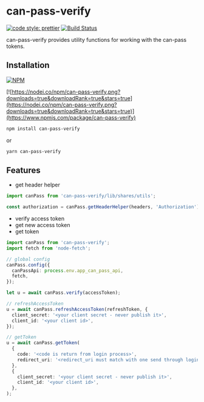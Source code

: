 # can-pass-verify

[![code style: prettier](https://img.shields.io/badge/code_style-prettier-ff69b4.svg?style=flat-square)](https://github.com/prettier/prettier)
[![Build Status](https://travis-ci.org/canfoundation/can-pass-verify.svg?branch=master)](https://travis-ci.org/canfoundation/can-pass-verify)

can-pass-verify provides utility functions for working with the can-pass tokens.

## Installation

[![NPM](https://img.shields.io/npm/v/can-pass-verify.svg)](https://www.npmjs.org/package/can-pass-verify)

[![https://nodei.co/npm/can-pass-verify.png?downloads=true&downloadRank=true&stars=true](https://nodei.co/npm/can-pass-verify.png?downloads=true&downloadRank=true&stars=true)](https://www.npmjs.com/package/can-pass-verify)

```bash
npm install can-pass-verify
```

or

```bash
yarn can-pass-verify
```

## Features

- get header helper

```typescript
import canPass from 'can-pass-verify/lib/shares/utils';

const authorization = canPass.getHeaderHelper(headers, 'Authorization');
```

- verify access token
- get new access token
- get token

```typescript
import canPass from 'can-pass-verify';
import fetch from 'node-fetch';

// global config
canPass.config({
  canPassApi: process.env.app_can_pass_api,
  fetch,
});

let u = await canPass.verify(accessToken);

// refreshAccessToken
u = await canPass.refreshAccessToken(refreshToken, {
  client_secret: '<your client secret - never publish it>',
  client_id: '<your client id>',
});

// getToken
u = await canPass.getToken(
  {
    code: '<code is return from login process>',
    redirect_uri: '<redirect_uri must match with one send through login process>',
  },
  {
    client_secret: '<your client secret - never publish it>',
    client_id: '<your client id>',
  },
);
```
